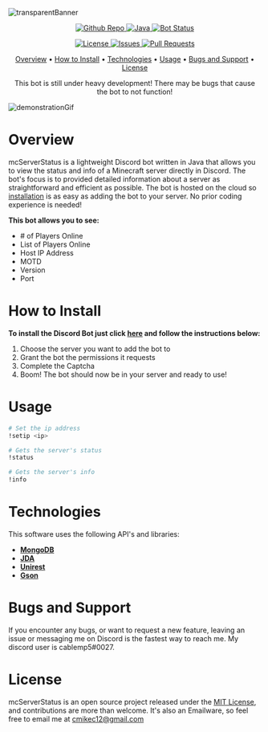  ![transparentBanner](https://user-images.githubusercontent.com/67910697/120063392-fa978b00-c034-11eb-9034-ede1ec92bf29.png)


<p align="center">
  <a href="https://github.com/cablemp5/mcserverstatus">
    <img src="https://img.shields.io/github/languages/code-size/cablemp5/mcserverstatus" alt="Github Repo">
  </a>
  <a href="https://github.com/cablemp5/mcserverstatus">
    <img src="https://img.shields.io/badge/java-jdk16-red" alt="Java">
  </a>
  <a href="https://github.com/cablemp5/mcserverstatus">
    <img src="https://img.shields.io/badge/status-down-orange" alt="Bot Status">
  </a>
<p/>
  
<p align="center">
  <a href="https://github.com/cablemp5/mcserverstatus">
    <img src="https://img.shields.io/github/license/cablemp5/mcserverstatus" alt="License">
  </a>
  <a href="https://github.com/cablemp5/mcserverstatus">
    <img src="https://img.shields.io/github/issues/cablemp5/mcserverstatus" alt="Issues">
  </a>
  <a href="https://github.com/cablemp5/mcserverstatus/pulls">
    <img src="https://img.shields.io/badge/PRs-welcome-brightgreen" alt="Pull Requests">
  </a>
<p/>

<p align="center">
  <a href="#overview">Overview</a>
  •
  <a href="#how-to-install">How to Install</a>
  •
  <a href="#technologies">Technologies</a>
  •
  <a href="#usage">Usage</a>
  •
  <a href="#bugs-and-support">Bugs and Support</a>
  •
  <a href="#license">License</a>
</p>


 
<p align=center> This bot is still under heavy development! There may be bugs that cause the bot to not function!</p>


![demonstrationGif](https://user-images.githubusercontent.com/67910697/120063442-3894af00-c035-11eb-88c6-bdfb95449442.gif)

    
# Overview

mcServerStatus is a lightweight Discord bot written in Java that allows you to view the status and info of a Minecraft server directly in Discord. The bot's focus is to provided detailed information about a server as straightforward and efficient as possible. The bot is hosted on the cloud so [installation](#how-to-install) is as easy as adding the bot to your server. No prior coding experience is needed!

**This bot allows you to see:**
- \# of Players Online
- List of Players Online
- Host IP Address
- MOTD
- Version
- Port

# How to Install

**To install the Discord Bot just click [here](https://discord.com/api/oauth2/authorize?client_id=843847976569012225&permissions=124928&scope=bot) and follow the instructions below:**

1. Choose the server you want to add the bot to
2. Grant the bot the permissions it requests
3. Complete the Captcha
4. Boom! The bot should now be in your server and ready to use!

# Usage

```bash
# Set the ip address
!setip <ip>

# Gets the server's status
!status

# Gets the server's info
!info
```


# Technologies

This software uses the following API's and libraries:

- [**MongoDB**](https://www.mongodb.com/)
- [**JDA**](https://github.com/DV8FromTheWorld/JDA)
- [**Unirest**](https://kong.github.io/unirest-java/#requests)
- [**Gson**](https://github.com/google/gson)

# Bugs and Support

If you encounter any bugs, or want to request a new feature, leaving an issue or messaging me on Discord is the fastest way to reach me. My discord user is cablemp5#0027.

# License

mcServerStatus is an open source project released under the [MIT License](LICENSE), and contributions are more than welcome. It's also an Emailware, so feel free to email me at [cmikec12@gmail.com](cmikec12@gmail.com)

